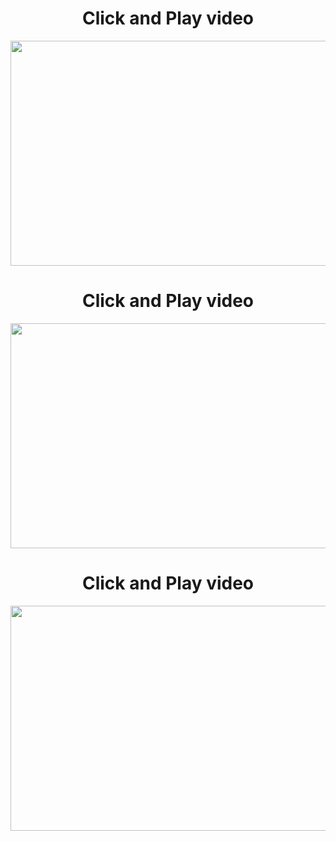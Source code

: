 <h1 align="center">Click and Play video </h1>
<div align="center"><a href="http://www.horticulture-courses.info/horticulture-course/"><img width="634" height="360" src="https://4.bp.blogspot.com/-LWPVqfRoyKk/WjZZIhKSN9I/AAAAAAAAAPc/D6dKF0RVtcMWS6_YncJtavVjvTbju_SFACLcBGAs/s1600/pizap.com15086084824507.jpg"></a></div>
<h1 align="center">Click and Play video </h1>
<div align="center"><a href="http://www.touchtyping-course.info/easytype-typing-tutor-course/"><img width="634" height="360" src="https://1.bp.blogspot.com/-YoueiuCBDiQ/WjZZBm1-0FI/AAAAAAAAAPY/cb0xSSyDs9IF7zXNILNPZEU0KWKmDkMDgCLcBGAs/s1600/pizap.com15086085163379.jpg"></a></div>
<h1 align="center">Click and Play video </h1>
<div align="center"><a href="http://www.earnmoneyu.com/market-trading-success-forex-software/"><img width="634" height="360" src="https://4.bp.blogspot.com/-7Ffp5Oa5WbM/WjZZNalvU-I/AAAAAAAAAPg/PQtV2y5gbl8m-vcEj5J_FZQC6QKIqPyiwCLcBGAs/s1600/pizap.com150860856260111.jpg"></a></div>
